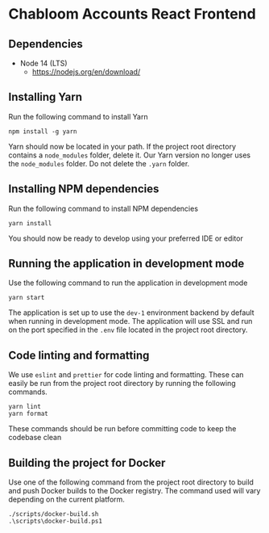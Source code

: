 # Chabloom Accounts React Frontend

## Dependencies

* Node 14 (LTS)
    * https://nodejs.org/en/download/

## Installing Yarn

Run the following command to install Yarn

    npm install -g yarn

Yarn should now be located in your path. If the project root directory contains
a `node_modules` folder, delete it. Our Yarn version no longer uses the
`node_modules` folder. Do not delete the `.yarn` folder.

## Installing NPM dependencies

Run the following command to install NPM dependencies

    yarn install

You should now be ready to develop using your preferred IDE or editor

## Running the application in development mode

Use the following command to run the application in development mode

    yarn start

The application is set up to use the `dev-1` environment backend by default
when running in development mode. The application will use SSL and run on the
port specified in the `.env` file located in the project root directory.

## Code linting and formatting

We use `eslint` and `prettier` for code linting and formatting. These can
easily be run from the project root directory by running the following
commands.

    yarn lint
    yarn format

These commands should be run before committing code to keep the codebase clean

## Building the project for Docker

Use one of the following command from the project root directory to build and
push Docker builds to the Docker registry. The command used will vary depending
on the current platform.

    ./scripts/docker-build.sh
    .\scripts\docker-build.ps1

